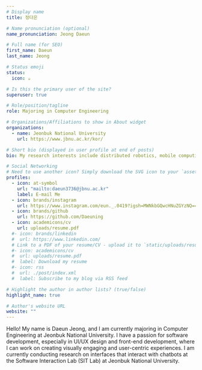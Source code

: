 ```yaml
---
# Display name
title: 정다은

# Name pronunciation (optional)
name_pronunciation: Jeong Daeun

# Full name (for SEO)
first_name: Daeun
last_name: Jeong

# Status emoji
status:
  icon: ☕️

# Is this the primary user of the site?
superuser: true

# Role/position/tagline
role: Majoring in Computer Engineering

# Organizations/Affiliations to show in About widget
organizations:
  - name: Jeonbuk National University
    url: https://www.jbnu.ac.kr/kor/

# Short bio (displayed in user profile at end of posts)
bio: My research interests include distributed robotics, mobile computing and programmable matter.

# Social Networking
# Need to use another icon? Simply download the SVG icon to your `assets/media/icons/` folder.
profiles:
  - icon: at-symbol
    url: "mailto:daeun3736@jbnu.ac.kr"
    label: E-mail Me
  - icon: brands/instagram
    url: https://www.instagram.com/eun._.0419?igsh=MWNkbGQwcHNuZGYzNQ==
  - icon: brands/github
    url: https://github.com/Daeuning
  - icon: academicons/cv
    url: uploads/resume.pdf
  #- icon: brands/linkedin
  #  url: https://www.linkedin.com/
  # Link to a PDF of your resume/CV - upload it to `static/uploads/resume.pdf`
  #- icon: academicons/cv
  #  url: uploads/resume.pdf
  #  label: Download my resume
  #- icon: rss
  #  url: ./post/index.xml
  #  label: Subscribe to my blog via RSS feed

# Highlight the author in author lists? (true/false)
highlight_name: true

# Author's website URL
website: ""
---
```


Hello! My name is Daeun Jeong, and I am currently majoring in Computer Engineering at Jeonbuk National University.
I have a passion for software development, especially in UI/UX design and front-end development,
where I can work on creating visually engaging and user-centric experiences.
I am currently conducting research on interfaces that interact with chatbots at the Software Interaction Lab (SIT Lab) at Jeonbuk National University.
